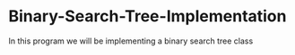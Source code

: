 # Binary-Search-Tree-Implementation

In this program we will be implementing a binary search tree class
